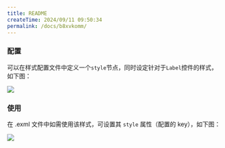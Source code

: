 ```yaml
---
title: README
createTime: 2024/09/11 09:50:34
permalink: /docs/b8xvkomm/
---
```


### 配置

可以在样式配置文件中定义一个`style`节点，同时设定针对于`Label`控件的样式，如下图：

![](4E6848EA9474A35F2DA5D0B96853C854.jpg)

### 使用
在 .exml 文件中如需使用该样式，可设置其 `style` 属性（配置的 key），如下图：

![](39253C5BF3570D760C4213AA175DFE3F.jpg)
